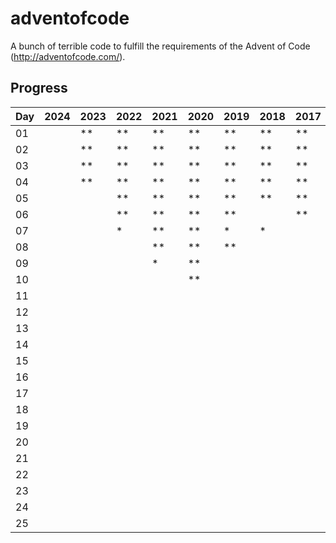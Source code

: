 # adventofcode

A bunch of terrible code to fulfill the requirements of the Advent of Code (<http://adventofcode.com/>).

## Progress

| Day | 2024 | 2023 | 2022 | 2021 | 2020 | 2019 | 2018 | 2017 | 2016 | 2015 |
|-----|------|------|------|------|------|------|------|------|------|------|
| 01  |      | **   | **   | **   | **   | **   | **   | **   | *    | **   |
| 02  |      | **   | **   | **   | **   | **   | **   | **   |      | **   |
| 03  |      | **   | **   | **   | **   | **   | **   | **   |      | **   |
| 04  |      | **   | **   | **   | **   | **   | **   | **   |      | **   |
| 05  |      |      | **   | **   | **   | **   | **   | **   |      | **   |
| 06  |      |      | **   | **   | **   | **   |      | **   |      | **   |
| 07  |      |      | *    | **   | **   | *    | *    |      |      | **   |
| 08  |      |      |      | **   | **   | **   |      |      |      | **   |
| 09  |      |      |      | *    | **   |      |      |      |      | **   |
| 10  |      |      |      |      | **   |      |      |      |      | **   |
| 11  |      |      |      |      |      |      |      |      |      | **   |
| 12  |      |      |      |      |      |      |      |      |      | **   |
| 13  |      |      |      |      |      |      |      |      |      | **   |
| 14  |      |      |      |      |      |      |      |      |      | **   |
| 15  |      |      |      |      |      |      |      |      |      | **   |
| 16  |      |      |      |      |      |      |      |      |      | **   |
| 17  |      |      |      |      |      |      |      |      |      | **   |
| 18  |      |      |      |      |      |      |      |      |      | **   |
| 19  |      |      |      |      |      |      |      |      |      | *    |
| 20  |      |      |      |      |      |      |      |      |      | **   |
| 21  |      |      |      |      |      |      |      |      |      | -    |
| 22  |      |      |      |      |      |      |      |      |      |      |
| 23  |      |      |      |      |      |      |      |      |      |      |
| 24  |      |      |      |      |      |      |      |      |      |      |
| 25  |      |      |      |      |      |      |      |      |      |      |

